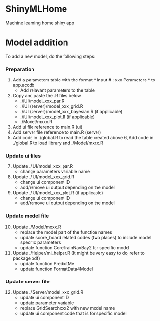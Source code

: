 # ShinyMLHome
Machine learning home shiny app

# Model addition
To add a new model, do the following steps:

### Preparation 
1. Add a parameters table with the format * Input # : xxx Parameters * to app.accdb
    + Add relavant parameters to the table
2. Copy and paste the .R files below
    + ./iUI/model_xxx_par.R
    + ./iUI (server)/model_xxx_grid.R
    + ./iUI (server)/model_xxx_bayesian.R (if applicable)
    + ./iUI/model_xxx_plot.R (if applicable)
    + ./Model/mxxx.R
3. Add ui file reference to main.R (ui)
4. Add server file reference to main.R (server)
5. Add code in ./global.R to read the table created above
6, Add code in ./global.R to load library and ./Model/mxxx.R

### Update ui files
7. Update ./iUI/model_xxx_par.R
    + change parameters variable name
8. Update ./iUI/model_xxx_grid.R
    + change ui component ID
    + add/remove ui output depending on the model
9. Update ./iUI/model_xxx_plot.R (if applicable)
    + change ui component ID
    + add/remove ui output depending on the model

### Update model file
10. Update ./Model/mxxx.R
    + replace the model part of the function names
    + update score_board related codes (two places) to include model specific parameters
    + update function CoreTrainNavBay2 for specific model
11. Update ./Helper/ml_helper.R (It might be very easy to do, refer to package pdf)
    + update function PredictMe
    + update function FormatData4Model
    
### Update server file
12. Update ./iServer/model_xxx_grid.R
    + update ui component ID
    + update parameter variable
    + replace GridSearchxxx2 with new model name
    + update ui component code that is for specific model